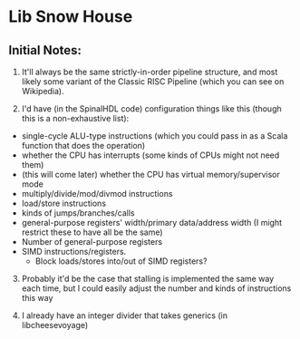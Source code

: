 # Lib Snow House

## Initial Notes:

1. It'll always be the same strictly-in-order pipeline structure, and most
likely some variant of the Classic RISC Pipeline (which you can see on
Wikipedia).

1. I'd have (in the SpinalHDL code) configuration things like this (though
  this is a non-exhaustive list):
  * single-cycle ALU-type instructions (which you could pass in as a Scala
    function that does the operation)
  * whether the CPU has interrupts (some kinds of CPUs might not need them)
  * (this will come later) whether the CPU has virtual memory/supervisor
    mode
  * multiply/divide/mod/divmod instructions
  * load/store instructions
  * kinds of jumps/branches/calls
  * general-purpose registers' width/primary data/address width (I might
    restrict these to have all be the same)
  * Number of general-purpose registers
  * SIMD instructions/registers.
    * Block loads/stores into/out of SIMD registers?

3. Probably it'd be the case that stalling is implemented the same way each
  time, but I could easily adjust the number and kinds of instructions this
  way

4. I already have an integer divider that takes generics (in
  libcheesevoyage)
